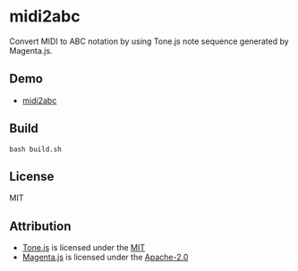 # midi2abc

Convert MIDI to ABC notation by using Tone.js note sequence generated by
Magenta.js.

## Demo

- [midi2abc](https://marmooo.github.io/midi2abc/)

## Build

```
bash build.sh
```

## License

MIT

## Attribution

- [Tone.js](https://github.com/Tonejs/Tone.js) is licensed under the
  [MIT](https://github.com/Tonejs/Tone.js/blob/dev/LICENSE.md)
- [Magenta.js](https://github.com/magenta/magenta-js) is licensed under the
  [Apache-2.0](https://github.com/magenta/magenta-js/blob/master/LICENSE)
